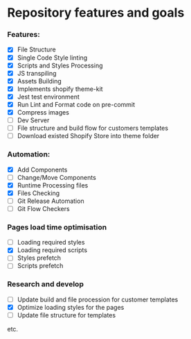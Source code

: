 # Repository features and goals

### Features:

- [x] File Structure
- [x] Single Code Style linting
- [x] Scripts and Styles Processing
- [x] JS transpiling
- [x] Assets Building
- [x] Implements shopify theme-kit
- [x] Jest test environment
- [x] Run Lint and Format code on pre-commit
- [x] Compress images
- [ ] Dev Server
- [ ] File structure and build flow for customers templates
- [ ] Download existed Shopify Store into theme folder

### Automation:

- [x] Add Components
- [ ] Change/Move Components
- [x] Runtime Processing files
- [x] Files Checking
- [ ] Git Release Automation
- [ ] Git Flow Checkers

### Pages load time optimisation

- [ ] Loading required styles
- [x] Loading required scripts
- [ ] Styles prefetch
- [ ] Scripts prefetch

### Research and develop

- [ ] Update build and file procession for customer templates
- [x] Optimize loading styles for the pages
- [ ] Update file structure for templates

etc.
